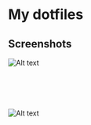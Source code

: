 # My dotfiles
## Screenshots
![Alt text](https://raw.github.com/li-shihao/dotfiles/master/screenshots/Screenshot%202019-06-06%20at%207.43.21%20AM.png)
<br/><br/>
<br/><br/>
<br/><br/>
![Alt text](https://raw.github.com/li-shihao/dotfiles/master/screenshots/Screenshot%202019-06-07%20at%206.35.52%20PM.png)

